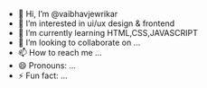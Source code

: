 - 👋 Hi, I’m @vaibhavjewrikar
- 👀 I’m interested in ui/ux design & frontend
- 🌱 I’m currently learning HTML,CSS,JAVASCRIPT
- 💞️ I’m looking to collaborate on ...
- 📫 How to reach me ...
- 😄 Pronouns: ...
- ⚡ Fun fact: ...

<!---
vaibhavjewrikar/vaibhavjewrikar is a ✨ special ✨ repository because its `README.md` (this file) appears on your GitHub profile.
You can click the Preview link to take a look at your changes.
--->
